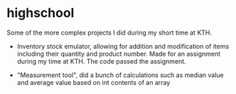 # highschool
Some of the more complex projects I did during my short time at KTH.


* Inventory stock emulator, allowing for addition and modification of items including their quantity and product number. 
Made for an assignment during my time at KTH. The code passed the assignment.

* "Measurement tool", did a bunch of calculations such as median value and average value based on int contents of an array
